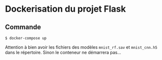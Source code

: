 # Dockerisation du projet Flask

## Commande

`$ docker-compose up`

Attention à bien avoir les fichiers des modèles `mnist_rf.sav` et `mnist_cnn.h5` dans le répertoire. Sinon le conteneur ne démarrera pas...
